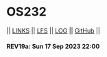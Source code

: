# OS232

|| [LINKS](LINKS/) || [LFS](LFS/) || [LOG](TXT/mylog.txt) || [GitHub](https://github.com/yforku/os232/) ||

#### REV19a: Sun 17 Sep 2023 22:00
